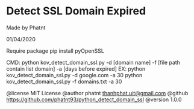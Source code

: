 # Detect SSL Domain Expired

Made by Phatnt

01/04/2020

Require package
pip install pyOpenSSL

CMD: python kov_detect_domain_ssl.py -d [domain name] -f [file path contain list domain] -a [days before expired]
EX:
python kov_detect_domain_ssl.py -d google.com -a 30
python kov_detect_domain_ssl.py -f domains.txt -a 30

@license MIT License
@author phatnt <thanhphat.uit@gmail.com>
@github https://github.com/phatnt93/python_detect_domain_ssl
@version 1.0.0
